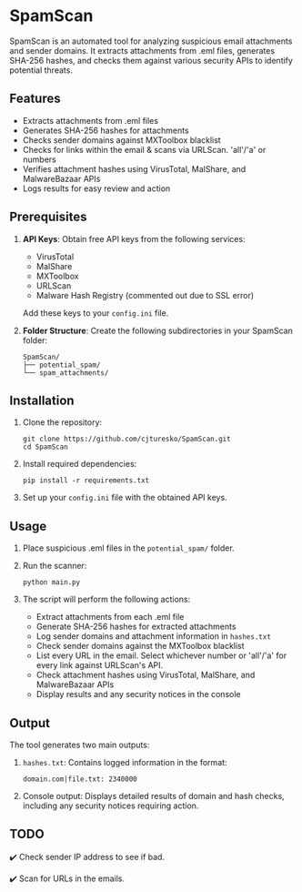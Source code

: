 # SpamScan

SpamScan is an automated tool for analyzing suspicious email attachments and sender domains. It extracts attachments from .eml files, generates SHA-256 hashes, and checks them against various security APIs to identify potential threats.

## Features

- Extracts attachments from .eml files
- Generates SHA-256 hashes for attachments
- Checks sender domains against MXToolbox blacklist
- Checks for links within the email & scans via URLScan. 'all'/'a' or numbers
- Verifies attachment hashes using VirusTotal, MalShare, and MalwareBazaar APIs
- Logs results for easy review and action

## Prerequisites

1. **API Keys**: Obtain free API keys from the following services:
   - VirusTotal
   - MalShare
   - MXToolbox
   - URLScan
   - Malware Hash Registry (commented out due to SSL error)

   Add these keys to your `config.ini` file.

2. **Folder Structure**: Create the following subdirectories in your SpamScan folder:
   ```
   SpamScan/
   ├── potential_spam/
   └── spam_attachments/
   ```

## Installation

1. Clone the repository:
   ```
   git clone https://github.com/cjturesko/SpamScan.git
   cd SpamScan
   ```

2. Install required dependencies:
   ```
   pip install -r requirements.txt
   ```

3. Set up your `config.ini` file with the obtained API keys.

## Usage

1. Place suspicious .eml files in the `potential_spam/` folder.

2. Run the scanner:
   ```
   python main.py
   ```

3. The script will perform the following actions:
   - Extract attachments from each .eml file
   - Generate SHA-256 hashes for extracted attachments
   - Log sender domains and attachment information in `hashes.txt`
   - Check sender domains against the MXToolbox blacklist
   - List every URL in the email. Select whichever number or 'all'/'a' for every link against URLScan's API.
   - Check attachment hashes using VirusTotal, MalShare, and MalwareBazaar APIs
   - Display results and any security notices in the console

## Output

The tool generates two main outputs:

1. `hashes.txt`: Contains logged information in the format:
   ```
   domain.com|file.txt: 2340000
   ```

2. Console output: Displays detailed results of domain and hash checks, including any security notices requiring action.

## TODO

:heavy_check_mark: Check sender IP address to see if bad.

:heavy_check_mark: Scan for URLs in the emails.

